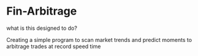 # Fin-Arbitrage

what is this designed to do?

Creating a simple program to scan market trends and predict moments to arbitrage trades at record speed time
